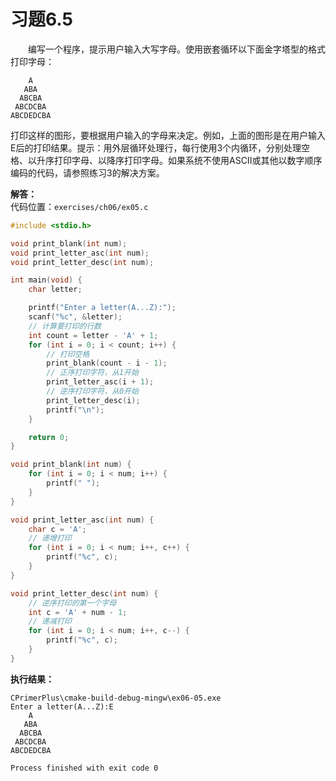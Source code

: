 # 习题6.5

&emsp;&emsp;编写一个程序，提示用户输入大写字母。使用嵌套循环以下面金字塔型的格式打印字母：
```
    A
   ABA
  ABCBA
 ABCDCBA
ABCDEDCBA
```
打印这样的图形，要根据用户输入的字母来决定。例如，上面的图形是在用户输入E后的打印结果。提示：用外层循环处理行，每行使用3个内循环，分别处理空格、以升序打印字母、以降序打印字母。如果系统不使用ASCII或其他以数字顺序编码的代码，请参照练习3的解决方案。

**解答：**  
代码位置：`exercises/ch06/ex05.c`
```c
#include <stdio.h>

void print_blank(int num);
void print_letter_asc(int num);
void print_letter_desc(int num);

int main(void) {
    char letter;

    printf("Enter a letter(A...Z):");
    scanf("%c", &letter);
    // 计算要打印的行数
    int count = letter - 'A' + 1;
    for (int i = 0; i < count; i++) {
        // 打印空格
        print_blank(count - i - 1);
        // 正序打印字符，从1开始
        print_letter_asc(i + 1);
        // 逆序打印字符，从0开始
        print_letter_desc(i);
        printf("\n");
    }

    return 0;
}

void print_blank(int num) {
    for (int i = 0; i < num; i++) {
        printf(" ");
    }
}

void print_letter_asc(int num) {
    char c = 'A';
    // 递增打印
    for (int i = 0; i < num; i++, c++) {
        printf("%c", c);
    }
}

void print_letter_desc(int num) {
    // 逆序打印的第一个字母
    int c = 'A' + num - 1;
    // 递减打印
    for (int i = 0; i < num; i++, c--) {
        printf("%c", c);
    }
}
```

**执行结果：**
```
CPrimerPlus\cmake-build-debug-mingw\ex06-05.exe
Enter a letter(A...Z):E
    A
   ABA
  ABCBA
 ABCDCBA
ABCDEDCBA

Process finished with exit code 0
```